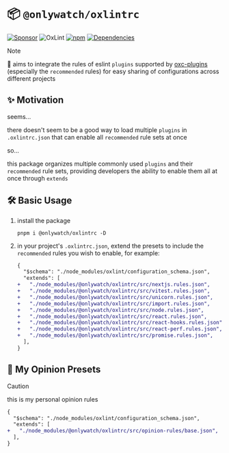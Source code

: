 [oxc-plugins]: https://oxc.rs/docs/guide/usage/linter/plugins.html#supported-plugins

# 📦 `@onlywatch/oxlintrc`

[![Sponsor](https://img.shields.io/badge/Sponsor-EA4AAA?style=for-the-badge&logo=githubsponsors&logoColor=pink)](https://wise.com/pay/me/luzhic1)
![OxLint](https://img.shields.io/badge/oxc-rules--preset-%2338B2AC?style=for-the-badge&logo=eslint&logoColor=white)
[![npm](https://img.shields.io/npm/v/@onlywatch/oxlintrc?style=for-the-badge&logo=npm&logoColor=white&label=npm&color=CB3837)](https://www.npmjs.com/package/@onlywatch/oxlintrc)
[![Dependencies](https://img.shields.io/badge/dependencies-0-4a4a4a?style=for-the-badge&logo=npm&logoColor=f69220&color=brightgreen)](https://www.npmjs.com/package/@onlywatch/oxlintrc?activeTab=dependencies)

> [!NOTE]
>
> 🔋 aims to integrate the rules of eslint `plugins` supported by [oxc-plugins] (especially the `recommended` rules) for easy sharing of configurations across different projects

## ✨ Motivation

seems...

there doesn't seem to be a good way to load multiple `plugins` in `.oxlintrc.json` that can enable all `recommended` rule sets at once

so...

this package organizes multiple commonly used `plugins` and their `recommended` rule sets, providing developers the ability to enable them all at once through `extends`

## 🛠️ Basic Usage

1. install the package

   `pnpm i @onlywatch/oxlintrc -D`

1. in your project's `.oxlintrc.json`, extend the presets to include the `recommended` rules you wish to enable, for example:

   ```diff
   {
     "$schema": "./node_modules/oxlint/configuration_schema.json",
     "extends": [
   +   "./node_modules/@onlywatch/oxlintrc/src/nextjs.rules.json",
   +   "./node_modules/@onlywatch/oxlintrc/src/vitest.rules.json",
   +   "./node_modules/@onlywatch/oxlintrc/src/unicorn.rules.json",
   +   "./node_modules/@onlywatch/oxlintrc/src/import.rules.json",
   +   "./node_modules/@onlywatch/oxlintrc/src/node.rules.json",
   +   "./node_modules/@onlywatch/oxlintrc/src/react.rules.json",
   +   "./node_modules/@onlywatch/oxlintrc/src/react-hooks.rules.json",
   +   "./node_modules/@onlywatch/oxlintrc/src/react-perf.rules.json",
   +   "./node_modules/@onlywatch/oxlintrc/src/promise.rules.json",
     ],
   }
   ```

## 📄 My Opinion Presets

> [!CAUTION]
>
> this is my personal opinion rules

```diff
{
  "$schema": "./node_modules/oxlint/configuration_schema.json",
  "extends": [
+   "./node_modules/@onlywatch/oxlintrc/src/opinion-rules/base.json",
  ],
}
```

